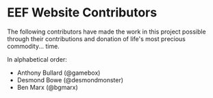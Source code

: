 # EEF Website Contributors

The following contributors have made the work in this project possible through their contributions
and donation of life's most precious commodity... time. 

In alphabetical order: 

- Anthony Bullard (@gamebox)
- Desmond Bowe (@desmondmonster)
- Ben Marx (@bgmarx)
